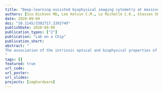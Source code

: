 ```yaml
---
title: "Deep-learning-assisted biophysical imaging cytometry at massive throughput delineates cell population heterogeneity"
authors: [Siu Dickson MD, Lee Kelvin C.M., Lo Michelle C.K., Stassen Shobana V., Maolin Wang, Zhang Iris Z.Q., Hayden Kwok-Hay So, Chan Godfrey C.F., Cheah Kathryn S.E., Wong Kenneth K.Y.]
date: 2020-09-09
doi: "10.1145/3392717.3392749"
publishDate: 2020-09-09
publication_types: ["2"]
publication: "Lab on a Chip"
publication_short: 
abstract: "
The association of the intrinsic optical and biophysical properties of cells to homeostasis and pathogenesis has long been acknowledged. Defining these label-free cellular features obviates the need for costly and time-consuming labelling protocols that perturb the living cells. However, wide-ranging applicability of such label-free cell-based assays requires sufficient throughput, statistical power and sensitivity that are unattainable with current technologies. To close this gap, we present a large-scale, integrative imaging flow cytometry platform and strategy that allows hierarchical analysis of intrinsic morphological descriptors of single-cell optical and mass density within a population of millions of cells. The optofluidic cytometry system also enables the synchronous single-cell acquisition of and correlation with fluorescently labeled biochemical markers. Combined with deep neural network and transfer learning, this massive single-cell profiling strategy demonstrates the label-free power to delineate the biophysical signatures of the cancer subtypes, to detect rare populations of cells in the heterogeneous samples (10–5), and to assess the efficacy of targeted therapeutics. This technique could spearhead the development of optofluidic imaging cell-based assays that stratify the underlying physiological and pathological processes based on the information-rich biophysical cellular phenotypes.
"
tags: []
featured: true
url_code: 
url_poster: 
url_slides: 
projects: [imghardware]
---
```

